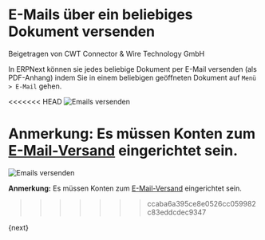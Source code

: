 # E-Mails über ein beliebiges Dokument versenden
<span class="text-muted contributed-by">Beigetragen von CWT Connector & Wire Technology GmbH</span>

In ERPNext können sie jedes beliebige Dokument per E-Mail versenden (als PDF-Anhang) indem Sie in einem beliebigen geöffneten Dokument auf `Menü > E-Mail` gehen.

<<<<<<< HEAD
<img class="screenshot" alt="Emails versenden" src="/docs/assets/img/setup/email/send-email.gif">

**Anmerkung:** Es müssen Konten zum [E-Mail-Versand](/docs/user/manual/de/setting-up/email/email-account.html) eingerichtet sein.
=======
<img class="screenshot" alt="Emails versenden" src="{{docs_base_url}}/assets/img/setup/email/send-email.gif">

**Anmerkung:** Es müssen Konten zum [E-Mail-Versand]({{docs_base_url}}/user/manual/de/setting-up/email/email-account.html) eingerichtet sein.
>>>>>>> ccaba6a395ce8e0526cc059982c83eddcdec9347

{next}
